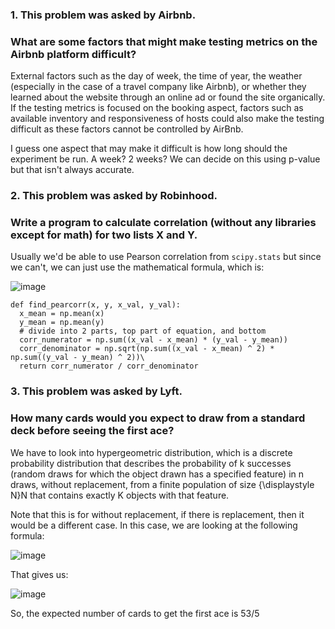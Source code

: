 ### 1. This problem was asked by Airbnb.
### What are some factors that might make testing metrics on the Airbnb platform difficult?

External factors such as the day of week, the time of year, the weather (especially in the case of a travel company like Airbnb), or whether they learned about the website through an online ad or found the site organically. If the testing metrics is focused on the booking aspect, factors such as available inventory and responsiveness of hosts could also make the testing difficult as these factors cannot be controlled by AirBnb.

I guess one aspect that may make it difficult is how long should the experiment be run. A week? 2 weeks? We can decide on this using p-value but that isn't always accurate.

### 2. This problem was asked by Robinhood.
### Write a program to calculate correlation (without any libraries except for math) for two lists X and Y.

Usually we'd be able to use Pearson correlation from `scipy.stats` but since we can't, we can just use the mathematical formula, which is:

![image](https://user-images.githubusercontent.com/39492524/118214063-1d268300-b43d-11eb-8b63-4cf255dfb224.png)
```
def find_pearcorr(x, y, x_val, y_val):
  x_mean = np.mean(x)
  y_mean = np.mean(y)
  # divide into 2 parts, top part of equation, and bottom
  corr_numerator = np.sum((x_val - x_mean) * (y_val - y_mean))
  corr_denominator = np.sqrt(np.sum((x_val - x_mean) ^ 2) * np.sum((y_val - y_mean) ^ 2))\
  return corr_numerator / corr_denominator
  ```

### 3. This problem was asked by Lyft.
### How many cards would you expect to draw from a standard deck before seeing the first ace?

We have to look into hypergeometric distribution, which is a discrete probability distribution that describes the probability of k successes (random draws for which the object drawn has a specified feature) in n draws, without replacement, from a finite population of size {\displaystyle N}N that contains exactly K objects with that feature.

Note that this is for without replacement, if there is replacement, then it would be a different case. In this case, we are looking at the following formula:

![image](https://user-images.githubusercontent.com/39492524/118382461-e62ea980-b5c3-11eb-8092-7942316c8ed0.png)

That gives us:

![image](https://user-images.githubusercontent.com/39492524/118382468-f8104c80-b5c3-11eb-81ce-988f51c0b32f.png)

So, the expected number of cards to get the first ace is 53/5
